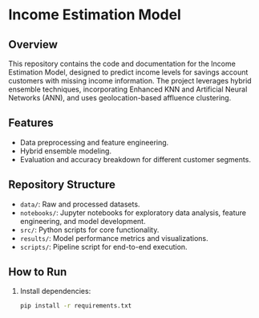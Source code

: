 # Income Estimation Model

## Overview
This repository contains the code and documentation for the Income Estimation Model, designed to predict income levels for savings account customers with missing income information. The project leverages hybrid ensemble techniques, incorporating Enhanced KNN and Artificial Neural Networks (ANN), and uses geolocation-based affluence clustering.

## Features
- Data preprocessing and feature engineering.
- Hybrid ensemble modeling.
- Evaluation and accuracy breakdown for different customer segments.

## Repository Structure
- `data/`: Raw and processed datasets.
- `notebooks/`: Jupyter notebooks for exploratory data analysis, feature engineering, and model development.
- `src/`: Python scripts for core functionality.
- `results/`: Model performance metrics and visualizations.
- `scripts/`: Pipeline script for end-to-end execution.

## How to Run
1. Install dependencies:
   ```bash
   pip install -r requirements.txt
